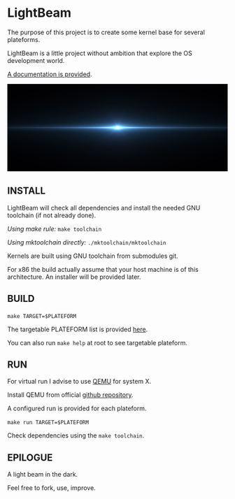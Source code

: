 # LightBeam

The purpose of this project is to create some kernel base for several plateforms.

LightBeam is a little project without ambition that explore the OS development world.

[A documentation is provided](doc/tree.md).

<img src="doc/lightbeam.jpg" width="600" height="200">

## INSTALL

LightBeam will check all dependencies and install the needed GNU toolchain (if not already done).

_Using make rule:_ `make toolchain`

_Using mktoolchain directly:_ `./mktoolchain/mktoolchain`

Kernels are built using GNU toolchain from submodules git.

For x86 the build actually assume that your host machine is of this architecture. An installer will be provided later.

## BUILD

`make TARGET=$PLATEFORM`

The targetable PLATEFORM list is provided [here](src/target/README.md).

You can also run `make help` at root to see targetable plateform.


## RUN

For virtual run I advise to use [QEMU](https://www.qemu.org/docs/master/qemu-doc.html) for system X.

Install QEMU from official [github repository](https://github.com/qemu/qemu).

A configured run is provided for each plateform.

`make run TARGET=$PLATEFORM`

Check dependencies using the `make toolchain`.


## EPILOGUE

A light beam in the dark.

Feel free to fork, use, improve.
